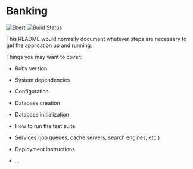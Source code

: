 # Banking

[![Ebert](https://ebertapp.io/github/ruan-brandao/banking.svg)](https://ebertapp.io/github/ruan-brandao/banking)
[![Build Status](https://semaphoreci.com/api/v1/ruan-brandao/banking/branches/master/badge.svg)](https://semaphoreci.com/ruan-brandao/banking)

This README would normally document whatever steps are necessary to get the
application up and running.

Things you may want to cover:

* Ruby version

* System dependencies

* Configuration

* Database creation

* Database initialization

* How to run the test suite

* Services (job queues, cache servers, search engines, etc.)

* Deployment instructions

* ...
